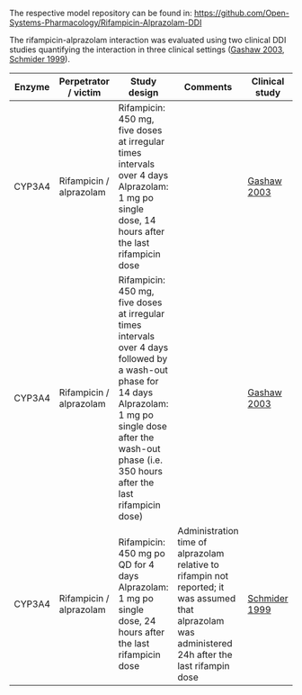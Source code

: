 The respective model repository can be found in:
https://github.com/Open-Systems-Pharmacology/Rifampicin-Alprazolam-DDI

The rifampicin-alprazolam interaction was evaluated using two clinical DDI studies quantifying the interaction in three clinical settings ([Gashaw 2003](#4-References), [Schmider 1999](#4-References)).



| Enzyme | Perpetrator / victim    | Study design                                                 | Comments                                                     | Clinical study                 |
| ------ | ----------------------- | ------------------------------------------------------------ | ------------------------------------------------------------ | ------------------------------ |
| CYP3A4 | Rifampicin / alprazolam | Rifampicin: 450 mg, five doses at irregular times intervals over 4 days<br />Alprazolam: 1 mg po single dose, 14 hours after the last rifampicin dose |                                                              | [Gashaw 2003](#4-References)   |
| CYP3A4 | Rifampicin / alprazolam | Rifampicin: 450 mg, five doses at irregular times intervals over 4 days followed by a wash-out phase for 14 days<br />Alprazolam: 1 mg po single dose after the wash-out phase (i.e. 350 hours after the last rifampicin dose) |                                                              | [Gashaw 2003](#4-References)   |
| CYP3A4 | Rifampicin / alprazolam | Rifampicin: 450 mg po QD for 4 days<br />Alprazolam: 1 mg po single dose, 24 hours after the last rifampicin dose | Administration time of alprazolam relative to rifampin not reported; it was assumed that alprazolam was administered 24h after the last rifampin dose | [Schmider 1999](#4-References) |


